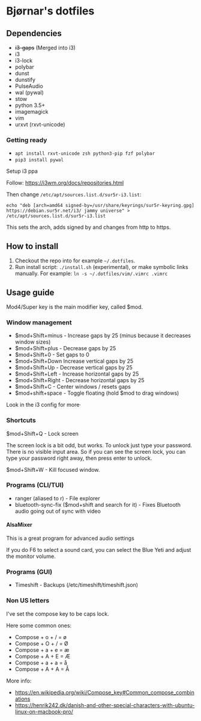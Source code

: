 # Bjørnar's dotfiles

## Dependencies

-   ~~i3-gaps~~ (Merged into i3)
-   i3
-   i3-lock
-   polybar
-   dunst
-   dunstify
-   PulseAudio
-   wal (pywal)
-   stow
-   python 3.5+
-   imagemagick
-   vim
-   urxvt (rxvt-unicode)

### Getting ready

-   `apt install rxvt-unicode zsh python3-pip fzf polybar`
-   `pip3 install pywal`

Setup i3 ppa

Follow: https://i3wm.org/docs/repositories.html

Then change `/etc/apt/sources.list.d/sur5r-i3.list`:

`echo "deb [arch=amd64 signed-by=/usr/share/keyrings/sur5r-keyring.gpg] https://debian.sur5r.net/i3/ jammy universe" > /etc/apt/sources.list.d/sur5r-i3.list`

This sets the arch, adds signed by and changes from http to https.

## How to install

1. Checkout the repo into for example `~/.dotfiles`.
1. Run install script: `./install.sh` (experimental), or make symbolic links manually. For example: `ln -s ~/.dotfiles/vim/.vimrc .vimrc`

## Usage guide

Mod4/Super key is the main modifier key, called $mod.

### Window management

-   $mod+Shift+minus - Increase gaps by 25 (minus because it decreases window sizes)
-   $mod+Shift+plus - Decrease gaps by 25
-   $mod+Shift+0 - Set gaps to 0
-   $mod+Shift+Down Increase vertical gaps by 25
-   $mod+Shift+Up - Decrease vertical gaps by 25
-   $mod+Shift+Left - Increase horizontal gaps by 25
-   $mod+Shift+Right - Decrease horizontal gaps by 25
-   $mod+Shift+C - Center windows / resets gaps
-   $mod+shift+space - Toggle floating (hold $mod to drag windows)

Look in the i3 config for more·

### Shortcuts

$mod+Shift+Q - Lock screen

The screen lock is a bit odd, but works. To unlock just type your password. There is no visible input area. So if you can see the screen lock, you can type your password right away, then press enter to unlock.

$mod+Shift+W - Kill focused window.

### Programs (CLI/TUI)

-   ranger (aliased to r) - File explorer
-   bluetooth-sync-fix ($mod+shift and search for it) - Fixes Bluetooth audio going out of sync with video

#### AlsaMixer

This is a great program for advanced audio settings

If you do F6 to select a sound card, you can select the Blue Yeti and adjust the monitor volume.

### Programs (GUI)

-   Timeshift - Backups (/etc/timeshift/timeshift.json)

### Non US letters

I've set the compose key to be caps lock.

Here some common ones:

-   Compose + o + / = ø
-   Compose + O + / = Ø
-   Compose + a + e = æ
-   Compose + A + E = Æ
-   Compose + a + a = å
-   Compose + A + A = Å

More info:

-   https://en.wikipedia.org/wiki/Compose_key#Common_compose_combinations
-   https://henrik242.dk/danish-and-other-special-characters-with-ubuntu-linux-on-macbook-pro/
